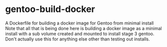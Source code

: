 # gentoo-build-docker
A Dockerfile for building a docker image for Gentoo from minimal install
Note that all that is being done here is building a docker image as a minimal install with a sub volume created and mounted to install stage 3 gentoo. Don't actually use this for anything else other than testing out installs.
